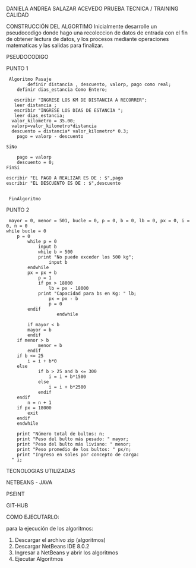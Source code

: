 
DANIELA ANDREA SALAZAR ACEVEDO 
PRUEBA TECNICA / TRAINING CALIDAD


CONSTRUCCIÓN DEL ALGORTIMO
Inicialmente desarrolle un pseudocodigo donde hago una recoleccion de datos de entrada con el fin de obtener lectura de datos,
y los procesos mediante operaciones matematicas y las salidas para finalizar.




PSEUDOCODIGO

PUNTO 1 

     Algoritmo Pasaje
            definir distancia , descuento, valorp, pago como real;
   	    definir dias_estancia Como Entero;

       escribir "INGRESE LOS KM DE DISTANCIA A RECORRER";
       leer distancia ;
       escribir "INGRESE LOS DIAS DE ESTANCIA ";
       leer dias_estancia;
	  valor_kilometro = 35.00; 
      valorp=valor_kilometro*distancia
      descuento = distancia* valor_kilometro* 0.3;
		pago = valorp - descuento
		
	SiNo
	
		pago = valorp
		descuento = 0;
	FinSi

	escribir "EL PAGO A REALIZAR ES DE : $",pago
	escribir "EL DESCUENTO ES DE : $",descuento


     FinAlgoritmo
 

PUNTO 2


     mayor = 0, menor = 501, bucle = 0, p = 0, b = 0, lb = 0, px = 0, i = 0, n = 0	   
    while bucle = 0
        p = 0
	        while p = 0
	            input b
	            while b > 500
                print "No puede exceder los 500 kg";
	                input b
            endwhile
            px = px + b
	            p = 1
	            if px > 18000
	                lb = px - 18000
                print "Capacidad para bs en Kg: " lb;
	                px = px - b
	                p = 0
            endif
	                   endwhile
       
	        if mayor < b
            mayor = b
	        endif
        if menor > b
	            menor = b
	        endif
        if b <= 25
            i = i + b*0
        else
	            if b > 25 and b <= 300
	                i = i + b*1500
	            else
	                i = i + b*2500
	            endif
        endif
	        n = n + 1
        if px = 18000
            exit
        endif
	    endwhile
	   
	    print "Número total de bultos: n;
	    print "Peso del bulto más pesado: " mayor;
	    print "Peso del bulto más liviano: " menor;
	    print "Peso promedio de los bultos: " px/n;
	    print "Ingreso en soles por concepto de carga:
      " i;



TECNOLOGIAS UTILIZADAS

NETBEANS - JAVA

PSEINT

GIT-HUB





COMO EJECUTARLO:

para la ejecución de los algoritmos:


1. Descargar el archivo zip (algoritmos)
2. Descargar NetBeans IDE 8.0.2
3. Ingresar a NetBeans y abrir los algoritmos 
4. Ejecutar Algoritmos

